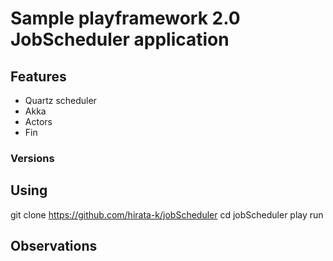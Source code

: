 Sample playframework 2.0 JobScheduler application 
===========================================================

## Features ##

* Quartz scheduler
* Akka
* Actors
* Fin

### Versions ###


## Using ##

 git clone https://github.com/hirata-k/jobScheduler
 cd jobScheduler
 play run

## Observations ##



